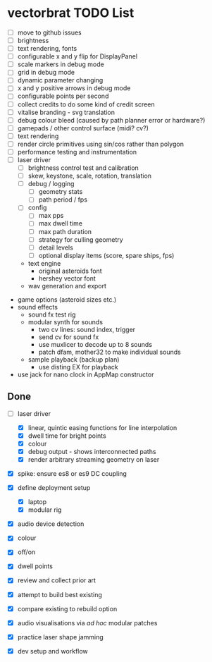 # vectorbrat TODO List

* [ ] move to github issues
* [ ] brightness
* [ ] text rendering, fonts
* [ ] configurable x and y flip for DisplayPanel
* [ ] scale markers in debug mode
* [ ] grid in debug mode
* [ ] dynamic parameter changing
* [ ] x and y positive arrows in debug mode
* [ ] configurable points per second
* [ ] collect credits to do some kind of credit screen
* [ ] vitalise branding - svg translation
* [ ] debug colour bleed (caused by path planner error or hardware?)
* [ ] gamepads / other control surface (midi? cv?)
* [ ] text rendering
* [ ] render circle primitives using sin/cos rather than polygon
* [ ] performance testing and instrumentation
* [ ] laser driver
  * [ ] brightness control test and calibration
  * [ ] skew, keystone, scale, rotation, translation
  * [ ] debug / logging
    * [ ] geometry stats
    * [ ] path period / fps
  * [ ] config
    * [ ] max pps
    * [ ] max dwell time
    * [ ] max path duration
    * [ ] strategy for culling geometry
    * [ ] detail levels
    * [ ] optional display items (score, spare ships, fps)
  * text engine
    * original asteroids font
    * hershey vector font
  * wav generation and export
* game options (asteroid sizes etc.)
* sound effects
  * sound fx test rig  
  * modular synth for sounds
    * two cv lines: sound index, trigger
    * send cv for sound fx
    * use muxlicer to decode up to 8 sounds
    * patch dfam, mother32 to make individual sounds
  * sample playback (backup plan)
    * use disting EX for playback
* use jack for nano clock in AppMap constructor

## Done

* [ ] laser driver
  * [x] linear, quintic easing functions for line interpolation
  * [x] dwell time for bright points
  * [x] colour
  * [x] debug output - shows interconnected paths
  * [x] render arbitrary streaming geometry on laser
* [x] spike: ensure es8 or es9 DC coupling 
* [x] define deployment setup
  * [x] laptop
  * [x] modular rig
* [x] audio device detection
* [x] colour
* [x] off/on
* [x] dwell points
* [x] review and collect prior art
* [x] attempt to build best existing
* [x] compare existing to rebuild option
* [x] audio visualisations via *ad hoc* modular patches
* [x] practice laser shape jamming
* [x] dev setup and workflow

